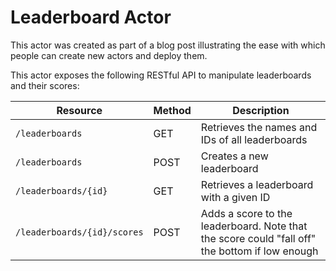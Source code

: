 # Leaderboard Actor
This actor was created as part of a blog post illustrating the ease with which people can create new actors and deploy them.

This actor exposes the following RESTful API to manipulate leaderboards and their scores:

| Resource | Method | Description |
|---|---|---|
| `/leaderboards` | GET | Retrieves the names and IDs of all leaderboards |
| `/leaderboards` | POST | Creates a new leaderboard |
| `/leaderboards/{id}` | GET | Retrieves a leaderboard with a given ID |
| `/leaderboards/{id}/scores` | POST | Adds a score to the leaderboard. Note that the score could "fall off" the bottom if low enough |
